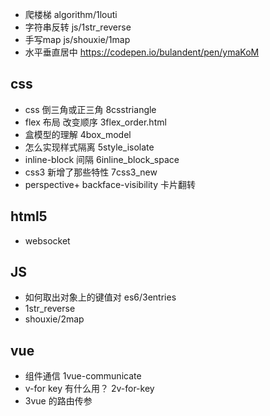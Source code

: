 - 爬楼梯
  algorithm/1louti
- 字符串反转
  js/1str_reverse
- 手写map
  js/shouxie/1map
- 水平垂直居中
  https://codepen.io/bulandent/pen/ymaKoM

## css
- css 倒三角或正三角 8csstriangle
- flex 布局 改变顺序  3flex_order.html
- 盒模型的理解
  4box_model
- 怎么实现样式隔离
  5style_isolate
- inline-block 间隔
  6inline_block_space
- css3 新增了那些特性
  7css3_new
- perspective+ backface-visibility 卡片翻转

## html5
- websocket

## JS 
- 如何取出对象上的键值对 es6/3entries
- 1str_reverse
- shouxie/2map

## vue 
- 组件通信
  1vue-communicate
- v-for  key 有什么用？
  2v-for-key
- 3vue 的路由传参
